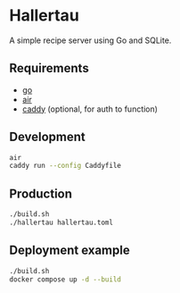 # Hallertau

A simple recipe server using Go and SQLite.

## Requirements
- [go](https://go.dev/doc/install)
- [air](https://github.com/air-verse/air)
- [caddy](https://caddyserver.com/docs/install) (optional, for auth to function)

## Development

```sh
air
caddy run --config Caddyfile
```

## Production

```sh
./build.sh
./hallertau hallertau.toml
```

## Deployment example
```sh
./build.sh
docker compose up -d --build
```
